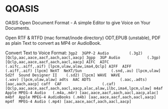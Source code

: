 # QOASIS
OASIS Open Document Format - A simple Editor to give Voice on Your Documents.

Open RTF & RTFD (mac format/inode directory)  ODT,EPUB (unstable), PDF as plain Text to convert as MP4 or AudioBook. 

Convert Text to Voice Format:
`
3gp2  3GPP-2 Audio         (.3g2) [Qclp,aac,aace,aacf,aach,aacl,aacp]
3gpp  3GP Audio            (.3gp) [Qclp,aac,aace,aacf,aach,aacl,aacp]
AIFC  AIFC                 (.aifc,.aiff,.aif) [lpcm,ulaw,alaw,ima4,Qclp]
AIFF  AIFF                 (.aiff,.aif) [lpcm]
NeXT  NeXT/Sun             (.snd,.au) [lpcm,ulaw]
Sd2f  Sound Designer II    (.sd2) [lpcm]
WAVE  WAVE                 (.wav) [lpcm,ulaw,alaw]
adts  AAC ADTS             (.aac,.adts) [aac,aach,aacp]
caff  CAF                  (.caf)
[Qclp,aac,aace,aacf,aach,aacl,aacp,alac,alaw,ilbc,ima4,lpcm,ulaw] m4af  Apple
MPEG-4 Audio   (.m4a,.m4r) [aac,aace,aacf,aach,aacl,aacp,alac] m4bf  Apple
MPEG-4 AudioBooks (.m4b) [aac,aace,aacf,aach,aacl,aacp] mp4f  MPEG-4 Audio
(.mp4) [aac,aace,aacf,aach,aacl,aacp]
`

